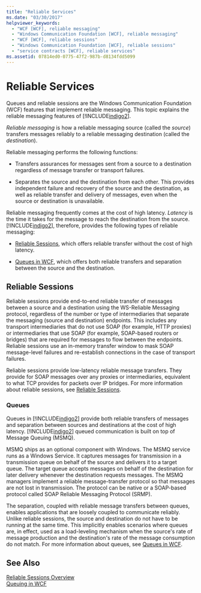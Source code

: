 ```yaml
---
title: "Reliable Services"
ms.date: "03/30/2017"
helpviewer_keywords: 
  - "WCF [WCF], reliable messaging"
  - "Windows Communication Foundation [WCF], reliable messaging"
  - "WCF [WCF], reliable sessions"
  - "Windows Communication Foundation [WCF], reliable sessions"
  - "service contracts [WCF], reliable services"
ms.assetid: 07814ed0-0775-47f2-987b-d8134fdd5099
---
```

# Reliable Services
Queues and reliable sessions are the Windows Communication Foundation (WCF) features that implement reliable messaging. This topic explains the reliable messaging features of [!INCLUDE[indigo2](../../../includes/indigo2-md.md)].  
  
 *Reliable messaging* is how a reliable messaging source (called the *source*) transfers messages reliably to a reliable messaging destination (called the *destination*).  
  
 Reliable messaging performs the following functions:  
  
-   Transfers assurances for messages sent from a source to a destination regardless of message transfer or transport failures.  
  
-   Separates the source and the destination from each other. This provides independent failure and recovery of the source and the destination, as well as reliable transfer and delivery of messages, even when the source or destination is unavailable.  
  
 Reliable messaging frequently comes at the cost of high latency. *Latency* is the time it takes for the message to reach the destination from the source. [!INCLUDE[indigo2](../../../includes/indigo2-md.md)], therefore, provides the following types of reliable messaging:  
  
-   [Reliable Sessions](../../../docs/framework/wcf/feature-details/reliable-sessions.md), which offers reliable transfer without the cost of high latency.  
  
-   [Queues in WCF](../../../docs/framework/wcf/feature-details/queues-in-wcf.md), which offers both reliable transfers and separation between the source and the destination.  
  
## Reliable Sessions  
 Reliable sessions provide end-to-end reliable transfer of messages between a source and a destination using the WS-Reliable Messaging protocol, regardless of the number or type of intermediaries that separate the messaging (source and destination) endpoints. This includes any transport intermediaries that do not use SOAP (for example, HTTP proxies) or intermediaries that use SOAP (for example, SOAP-based routers or bridges) that are required for messages to flow between the endpoints. Reliable sessions use an in-memory transfer window to mask SOAP message-level failures and re-establish connections in the case of transport failures.  
  
 Reliable sessions provide low-latency reliable message transfers. They provide for SOAP messages over any proxies or intermediaries, equivalent to what TCP provides for packets over IP bridges. For more information about reliable sessions, see [Reliable Sessions](../../../docs/framework/wcf/feature-details/reliable-sessions.md).  
  
### Queues  
 Queues in [!INCLUDE[indigo2](../../../includes/indigo2-md.md)] provide both reliable transfers of messages and separation between sources and destinations at the cost of high latency. [!INCLUDE[indigo2](../../../includes/indigo2-md.md)] queued communication is built on top of Message Queuing (MSMQ).  
  
 MSMQ ships as an optional component with Windows. The MSMQ service runs as a Windows Service. It captures messages for transmission in a transmission queue on behalf of the source and delivers it to a target queue. The target queue accepts messages on behalf of the destination for later delivery whenever the destination requests messages. The MSMQ managers implement a reliable message-transfer protocol so that messages are not lost in transmission. The protocol can be native or a SOAP-based protocol called SOAP Reliable Messaging Protocol (SRMP).  
  
 The separation, coupled with reliable message transfers between queues, enables applications that are loosely coupled to communicate reliably. Unlike reliable sessions, the source and destination do not have to be running at the same time. This implicitly enables scenarios where queues are, in effect, used as a load-leveling mechanism when the source's rate of message production and the destination's rate of the message consumption do not match. For more information about queues, see [Queues in WCF](../../../docs/framework/wcf/feature-details/queues-in-wcf.md).  
  
## See Also  
 [Reliable Sessions Overview](../../../docs/framework/wcf/feature-details/reliable-sessions-overview.md)  
 [Queuing in WCF](../../../docs/framework/wcf/feature-details/queuing-in-wcf.md)
